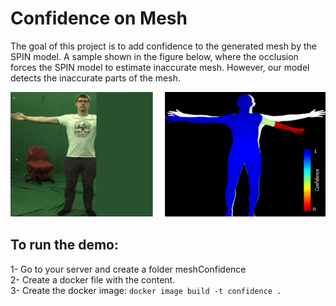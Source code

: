 # Confidence on Mesh
The goal of this project is to add confidence to the generated mesh by the SPIN model. A sample shown in the figure below, where the occlusion forces the SPIN model to estimate inaccurate mesh. However, our model detects the inaccurate parts of the mesh.

<p align="center">
	<img width="600" height="200" src="teaser.png">
</p>

## To run the demo:
1-	Go to your server and create a folder meshConfidence  
2-	Create a docker file with the content.  
3-	Create the docker image: ```docker image build -t confidence .```  
